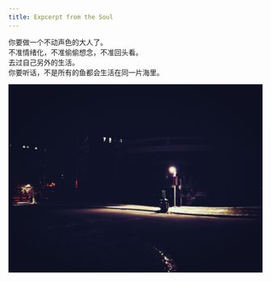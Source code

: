 ```yaml
---
title: Expcerpt from the Soul
---
```

<p>你要做一个不动声色的大人了。<br/>不准情绪化，不准偷偷想念，不准回头看。
<br/>去过自己另外的生活。
<br/>你要听话，不是所有的鱼都会生活在同一片海里。
<br/>
<p><img src="/image/15112701.jpg" /></p>